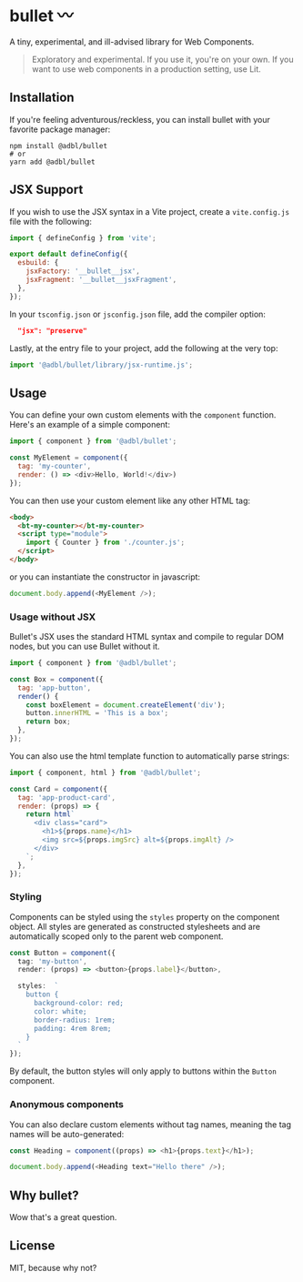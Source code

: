 # bullet 〰️

A tiny, experimental, and ill-advised library for Web Components.

> Exploratory and experimental. If you use it, you're on your own. If you want to use web components in a production setting, use Lit.

## Installation

If you're feeling adventurous/reckless, you can install bullet with your favorite package manager:

```shell
npm install @adbl/bullet
# or
yarn add @adbl/bullet
```

## JSX Support

If you wish to use the JSX syntax in a Vite project, create a `vite.config.js` file with the following:

```js
import { defineConfig } from 'vite';

export default defineConfig({
  esbuild: {
    jsxFactory: '__bullet__jsx',
    jsxFragment: '__bullet__jsxFragment',
  },
});
```

In your `tsconfig.json` or `jsconfig.json` file, add the compiler option:

```json
  "jsx": "preserve"
```

Lastly, at the entry file to your project, add the following at the very top:

```js
import '@adbl/bullet/library/jsx-runtime.js';
```

## Usage

You can define your own custom elements with the `component` function.
Here's an example of a simple component:

```js
import { component } from '@adbl/bullet';

const MyElement = component({
  tag: 'my-counter',
  render: () => <div>Hello, World!</div>)
});
```

You can then use your custom element like any other HTML tag:

```html
<body>
  <bt-my-counter></bt-my-counter>
  <script type="module">
    import { Counter } from './counter.js';
  </script>
</body>
```

or you can instantiate the constructor in javascript:

```js
document.body.append(<MyElement />);
```

### Usage without JSX

Bullet's JSX uses the standard HTML syntax and compile to regular DOM nodes, but you can use Bullet without it.

```js
import { component } from '@adbl/bullet';

const Box = component({
  tag: 'app-button',
  render() {
    const boxElement = document.createElement('div');
    button.innerHTML = 'This is a box';
    return box;
  },
});
```

You can also use the html template function to automatically parse strings:

```js
import { component, html } from '@adbl/bullet';

const Card = component({
  tag: 'app-product-card',
  render: (props) => {
    return html`
      <div class="card">
        <h1>${props.name}</h1>
        <img src=${props.imgSrc} alt=${props.imgAlt} />
      </div>
    `;
  },
});
```

### Styling

Components can be styled using the `styles` property on the component object. All styles are generated as constructed stylesheets and are automatically scoped only to the parent web component.

```ts
const Button = component({
  tag: 'my-button',
  render: (props) => <button>{props.label}</button>,

  styles:  `
    button {
      background-color: red;
      color: white;
      border-radius: 1rem;
      padding: 4rem 8rem;
    }
  `
});
```

By default, the button styles will only apply to buttons within the `Button` component.

### Anonymous components

You can also declare custom elements without tag names, meaning the tag names will be auto-generated:

```js
const Heading = component((props) => <h1>{props.text}</h1>);

document.body.append(<Heading text="Hello there" />);
```

## Why bullet?

Wow that's a great question.

## License

MIT, because why not?
